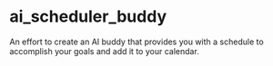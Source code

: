 # ai_scheduler_buddy
An effort to create an AI buddy that provides you with a schedule to accomplish your goals and add it to your calendar.
